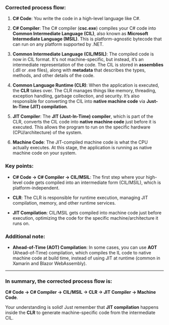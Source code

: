 ### Corrected process flow:

1. **C# Code**: 
   You write the code in a high-level language like C#.

2. **C# Compiler**:
   The C# compiler (**csc.exe**) compiles your C# code into **Common Intermediate Language (CIL)**, also known as **Microsoft Intermediate Language (MSIL)**. This is platform-agnostic bytecode that can run on any platform supported by .NET.

3. **Common Intermediate Language (CIL/MSIL)**:
   The compiled code is now in CIL format. It's not machine-specific, but instead, it’s an intermediate representation of the code. The CIL is stored in **assemblies** (.dll or .exe files), along with **metadata** that describes the types, methods, and other details of the code.

4. **Common Language Runtime (CLR)**:
   When the application is executed, the **CLR** takes over. The CLR manages things like memory, threading, exception handling, garbage collection, and security. It’s also responsible for converting the CIL into **native machine code** via **Just-In-Time (JIT) compilation**.

5. **JIT Compiler**:
   The **JIT (Just-In-Time) compiler**, which is part of the CLR, converts the CIL code into **native machine code** just before it is executed. This allows the program to run on the specific hardware (CPU/architecture) of the system.

6. **Machine Code**:
   The JIT-compiled machine code is what the CPU actually executes. At this stage, the application is running as native machine code on your system.

### Key points:
- **C# Code → C# Compiler → CIL/MSIL**: The first step where your high-level code gets compiled into an intermediate form (CIL/MSIL), which is platform-independent.
  
- **CLR**: The CLR is responsible for runtime execution, managing JIT compilation, memory, and other runtime services.

- **JIT Compilation**: CIL/MSIL gets compiled into machine code just before execution, optimizing the code for the specific machine/architecture it runs on.

### Additional note:
- **Ahead-of-Time (AOT) Compilation**: In some cases, you can use **AOT** (Ahead-of-Time) compilation, which compiles the IL code to native machine code at build time, instead of using JIT at runtime (common in Xamarin and Blazor WebAssembly).

---

### In summary, the corrected process flow is:

**C# Code → C# Compiler → CIL/MSIL → CLR → JIT Compiler → Machine Code**.

Your understanding is solid! Just remember that **JIT compilation** happens inside the **CLR** to generate machine-specific code from the intermediate CIL.